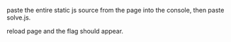 paste the entire static js source from the page into the console, then paste solve.js.

reload page and the flag should appear.